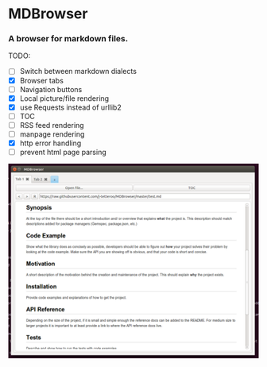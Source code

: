 # MDBrowser


### A browser for markdown files.

TODO:
- [ ] Switch between markdown dialects
- [x] Browser tabs
- [ ] Navigation buttons
- [x] Local picture/file rendering
- [x] use Requests instead of urllib2
- [ ] TOC
- [ ] RSS feed rendering
- [ ] manpage rendering
- [x] http error handling
- [ ] prevent html page parsing

![screenshot](screenshot.png)

